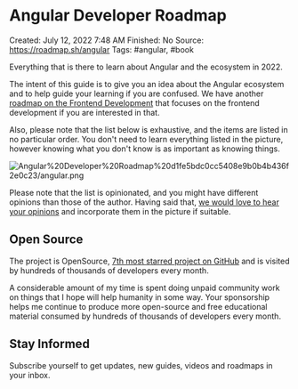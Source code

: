 # Angular Developer Roadmap

Created: July 12, 2022 7:48 AM
Finished: No
Source: https://roadmap.sh/angular
Tags: #angular, #book

Everything that is there to learn about Angular and the ecosystem in 2022.

The intent of this guide is to give you an idea about the Angular ecosystem and to help guide your learning if you are confused. We have another [roadmap on the Frontend Development](https://roadmap.sh/frontend) that focuses on the frontend development if you are interested in that.

Also, please note that the list below is exhaustive, and the items are listed in no particular order. You don't need to learn everything listed in the picture, however knowing what you don't know is as important as knowing things.

![Angular%20Developer%20Roadmap%20d1fe5bdc0cc5408e9b0b4b436f2e0c23/angular.png](Angular%20Developer%20Roadmap%20d1fe5bdc0cc5408e9b0b4b436f2e0c23/angular.png)

Please note that the list is opinionated, and you might have different opinions than those of the author. Having said that, [we would love to hear your opinions](https://github.com/kamranahmedse/developer-roadmap/issues/new) and incorporate them in the picture if suitable.

## Open Source

The project is OpenSource, [7th most starred project on GitHub](https://github.com/search?o=desc&q=stars%3A%3E100000&s=stars&type=Repositories) and is visited by hundreds of thousands of developers every month.

A considerable amount of my time is spent doing unpaid community work on things that I hope will help humanity in some way. Your sponsorship helps me continue to produce more open-source and free educational material consumed by hundreds of thousands of developers every month.

## Stay Informed

Subscribe yourself to get updates, new guides, videos and roadmaps in your inbox.